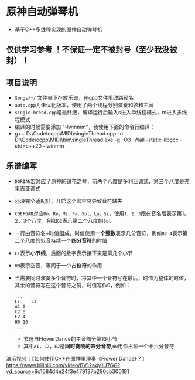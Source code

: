 # 原神自动弹琴机
- 基于C++多线程实现的原神自动弹琴机

## 仅供学习参考 ！不保证一定不被封号（至少我没被封）！

## 项目说明

- `Songs/*/` 文件夹下存放乐谱，在cpp文件里改路径名
- `auto.cpp`为未优化版本，使用了两个线程分别演奏和弦和主音
- `singleThread.cpp`是最终版，编译运行后输入s进入单线程模式，m进入多线程模式
- 编译的时候需要添加 "-lwinmm"，我使用下面的命令行编译：
- g++ D:\Code\ccpp\MIDI\singleThread.cpp -o D:\Code\ccpp\MIDI\bin\singleThread.exe -g -O3 -Wall -static-libgcc -std=c++20 -lwinmm 

## 乐谱编写

- `DORIAN`宏对应了原神的镜花之琴，前两个八度是多利亚调式，第三个八度是弗里吉亚调式

- 还没完全适配好，开启这个宏容易导致音符缺失

- `CDEFGAB`对应`Do，Re，Mi，Fa，Sol，La，Si`，使用`1，2，3`跟在音名后表示第1，2，3个八度，例如`G2`表示第二个八度的`Sol`

- 一行由音符名+时值组成，时值使用**一个整数**表示几分音符，例如`B2 4`表示第二个八度的`Si`音持续一个**四分音符**的时值

- `LL`表示**小节线**，后面的数字表示接下来是第几个小节

- `H0`表示空音，等同于一个**占位符**的作用

- 当需要同时演奏多个音符时，将其中一个音符写在最后，时值为整体的时值，其余的音符写在这个音符之前，时值写作0，例如：

  ``` none
  ...
  LL	13
  A1 0
  C2 0
  E2 4
  H0 16
  ...
  ```

  - 节选自FlowerDance的主音部分第13小节
  - 其中`A1`，`C2`，`E2`是**同时奏响的四分音符**,`H0`用作占位一个十六分音符

演示视频：【如何使用C++在原神里演奏《Flower Dance》？】https://www.bilibili.com/video/BV12a4y1U7GG?vd_source=9c1684d4e24f3e479137b280cb300191
